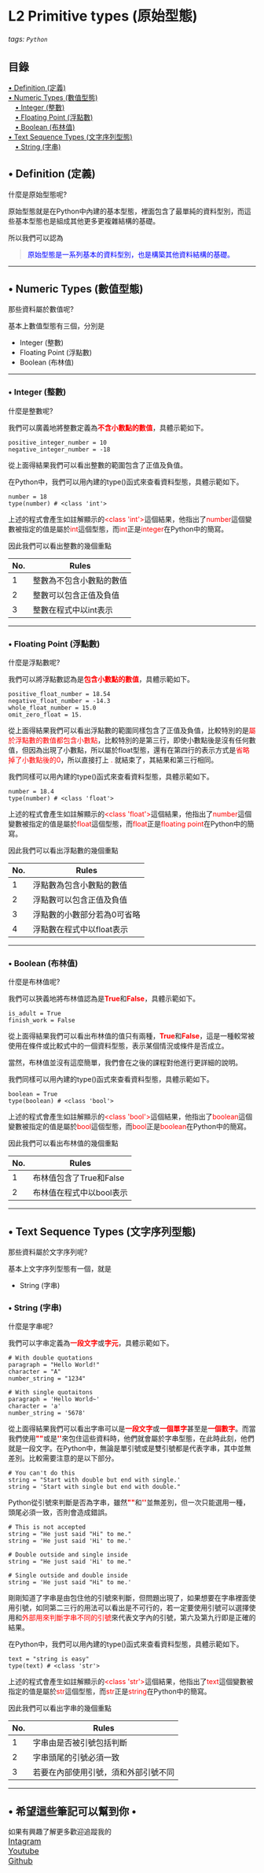 # L2 Primitive types (原始型態)
###### tags: `Python`

## 目錄
<a href=#•-Definition-(定義)>• Definition (定義)</a>
<br>
<a href=#•-Numeric-Types-(數值型態)>• Numeric Types (數值型態)</a>
<br>
&emsp;<a href=#•-Integer-(整數)>• Integer (整數)</a>
<br>
&emsp;<a href=#•-Floating-Point-(浮點數)>• Floating Point (浮點數)</a>
<br>
&emsp;<a href=#•-Boolean-(布林值)>• Boolean (布林值)</a>
<br>
<a href=#•-Text-Sequence-Types-(文字序列型態)>• Text Sequence Types (文字序列型態)</a>
<br>
&emsp;<a href=#•-String-(字串)>• String (字串)</a>
## • Definition (定義)

什麼是原始型態呢?

原始型態就是在Python中內建的基本型態，裡面包含了最單純的資料型別，而這些基本型態也是組成其他更多更複雜結構的基礎。

所以我們可以認為<br>
><font color='blue'>原始型態是一系列基本的資料型別，也是構築其他資料結構的基礎。</font>
<hr>

## • Numeric Types (數值型態)
那些資料屬於數值呢?

基本上數值型態有三個，分別是
* Integer (整數)
* Floating Point (浮點數)
* Boolean (布林值)
<hr>

### • Integer (整數)
什麼是整數呢?

我們可以廣義地將整數定義為<font color='red'>**不含小數點的數值**</font>，具體示範如下。

```python=
positive_integer_number = 10
negative_integer_number = -18
```
從上面得結果我們可以看出整數的範圍包含了正值及負值。

在Python中，我們可以用內建的type()函式來查看資料型態，具體示範如下。

```python=
number = 18
type(number) # <class 'int'>
```
上述的程式會產生如註解顯示的<font color='red'><class 'int'></font>這個結果，他指出了<font color='red'>number</font>這個變數被指定的值是屬於<font color='red'>int</font>這個型態，而<font color='red'>int</font>正是<font color='red'>integer</font>在Python中的簡寫。
    
因此我們可以看出整數的幾個重點<br>
><font color='blue'>
|No.  |Rules                | 
|-----|--------             |
|1    |整數為不包含小數點的數值  |
|2    |整數可以包含正值及負值   |
|3    |整數在程式中以int表示    |
    
</font></font>
<hr>

### • Floating Point (浮點數)
什麼是浮點數呢?

我們可以將浮點數認為是<font color='red'>**包含小數點的數值**</font>，具體示範如下。

```python=
positive_float_number = 18.54
negative_float_number = -14.3
whole_float_number = 15.0
omit_zero_float = 15.
```
從上面得結果我們可以看出浮點數的範圍同樣包含了正值及負值，比較特別的是<font color='red'>屬於浮點數的數值都包含小數點</font>，比較特別的是第三行，即使小數點後是沒有任何數值，但因為出現了小數點，所以屬於float型態，還有在第四行的表示方式是<font color='red'>省略掉了小數點後的0</font>，所以直接打上<font color='red'> . </font>就結束了，其結果和第三行相同。

我們同樣可以用內建的type()函式來查看資料型態，具體示範如下。

```python=
number = 18.4
type(number) # <class 'float'>
```
上述的程式會產生如註解顯示的<font color='red'><class 'float'></font>這個結果，他指出了<font color='red'>number</font>這個變數被指定的值是屬於<font color='red'>float</font>這個型態，而<font color='red'>float</font>正是<font color='red'>floating point</font>在Python中的簡寫。
    
因此我們可以看出浮點數的幾個重點<br>
><font color='blue'>
|No.  |Rules                  | 
|-----|--------               |
|1    |浮點數為包含小數點的數值    |
|2    |浮點數可以包含正值及負值    |
|3    |浮點數的小數部分若為0可省略 |
|4    |浮點數在程式中以float表示  |
    
</font></font>
<hr>

### • Boolean (布林值)
什麼是布林值呢?

我們可以狹義地將布林值認為是<font color='red'>**True**</font>和<font color='red'>**False**</font>，具體示範如下。


```python=
is_adult = True
finish_work = False
```
從上面得結果我們可以看出布林值的值只有兩種，<font color='red'>**True**</font>和<font color='red'>**False**</font>，這是一種較常被使用在條件或比較式中的一個資料型態，表示某個情況或條件是否成立。

當然，布林值並沒有這麼簡單，我們會在之後的課程對他進行更詳細的說明。

我們同樣可以用內建的type()函式來查看資料型態，具體示範如下。

```python=
boolean = True
type(boolean) # <class 'bool'>
```
上述的程式會產生如註解顯示的<font color='red'><class 'bool'></font>這個結果，他指出了<font color='red'>boolean</font>這個變數被指定的值是屬於<font color='red'>bool</font>這個型態，而<font color='red'>bool</font>正是<font color='red'>boolean</font>在Python中的簡寫。
    
因此我們可以看出布林值的幾個重點<br>
><font color='blue'>
|No.  |Rules                  | 
|-----|--------               |
|1    |布林值包含了True和False   |
|2    |布林值在程式中以bool表示  |
    
</font></font>
<hr>

## • Text Sequence Types (文字序列型態)
那些資料屬於文字序列呢?

基本上文字序列型態有一個，就是
* String (字串)

### • String (字串)
什麼是字串呢?

我們可以字串定義為<font color='red'>**一段文字**</font>或<font color='red'>**字元**</font>，具體示範如下。

```python=
# With double quotations
paragraph = "Hello World!"
character = "A"
number_string = "1234"

# With single quotaitons
paragraph = 'Hello World~'
character = 'a'
number_string = '5678'
```
從上面得結果我們可以看出字串可以是<font color='red'>**一段文字**</font>或<font color='red'>**一個單字**</font>甚至是<font color='red'>**一個數字**</font>。而當我們使用<font color='red'>**""**</font>或是<font color='red'>**''**</font>來包住這些資料時，他們就會屬於字串型態，在此時此刻，他們就是一段文字。在Python中，無論是單引號或是雙引號都是代表字串，其中並無差別。比較需要注意的是以下部分。

```python=
# You can't do this
string = "Start with double but end with single.'
string = 'Start with single but end with double."
```
Python從引號來判斷是否為字串，雖然<font color='red'>**""**</font>和<font color='red'>**''**</font>並無差別，但一次只能選用一種，頭尾必須一致，否則會造成錯誤。

```python=
# This is not accepted
string = "He just said "Hi" to me."
string = 'He just said 'Hi' to me.'

# Double outside and single inside
string = "He just said 'Hi' to me."

# Single outside and double inside
string = 'He just said "Hi" to me.'
```
剛剛知道了字串是由包住他的引號來判斷，但問題出現了，如果想要在字串裡面使用引號，如同第二三行的用法可以看出是不可行的，若一定要使用引號可以選擇使用和<font color='red'>外部用來判斷字串不同的引號</font>來代表文字內的引號，第六及第九行即是正確的結果。

在Python中，我們可以用內建的type()函式來查看資料型態，具體示範如下。

```python=
text = "string is easy"
type(text) # <class 'str'>
```
上述的程式會產生如註解顯示的<font color='red'><class 'str'></font>這個結果，他指出了<font color='red'>text</font>這個變數被指定的值是屬於<font color='red'>str</font>這個型態，而<font color='red'>str</font>正是<font color='red'>string</font>在Python中的簡寫。
    
因此我們可以看出字串的幾個重點<br>
><font color='blue'>
|No.  |Rules                            | 
|-----|--------                         |
|1    |字串由是否被引號包括判斷              |
|2    |字串頭尾的引號必須一致               |
|3    |若要在內部使用引號，須和外部引號不同    |
    
</font></font>
<hr>

## • 希望這些筆記可以幫到你 •
如果有興趣了解更多歡迎追蹤我的<br>
<font size=3>[Intagram](https://www.instagram.com/matcha_code/)</font>
<br>
<font size=3>[Youtube](https://www.youtube.com/@matchacode)</font>
<br>
<font size=3>[Github](https://github.com/OG-Matcha/Python-Class)</font>

